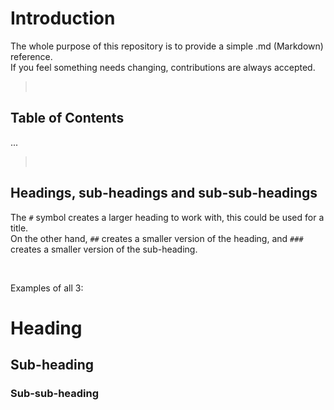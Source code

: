 # Introduction
The whole purpose of this repository is to provide a simple .md (Markdown) reference.  
If you feel something needs changing, contributions are always accepted.

> 
> 

## Table of Contents
...

> 
> 

## Headings, sub-headings and sub-sub-headings
The `#` symbol creates a larger heading to work with, this could be used for a title.  
On the other hand, `##` creates a smaller version of the heading, and `###` creates a smaller version of the sub-heading.<br/>

&nbsp;

Examples of all 3:
# Heading  
## Sub-heading  
### Sub-sub-heading
